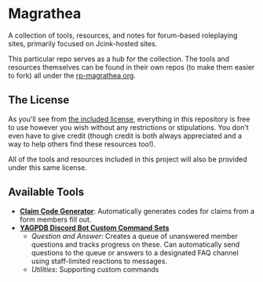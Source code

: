 # Magrathea
A collection of tools, resources, and notes for forum-based roleplaying sites, primarily focused on Jcink-hosted sites.

This particular repo serves as a hub for the collection. The tools and resources themselves can be found in their own repos (to make them easier to fork) all under the [rp-magrathea org](https://github.com/rp-magrathea).

## The License

As you'll see from [the included license](LICENSE), everything in this repository is free to use however you wish without any restrictions or stipulations. You don’t even have to give credit (though credit is both always appreciated and a way to help others find these resources too!).

All of the tools and resources included in this project will also be provided under this same license.

## Available Tools
 - [**Claim Code Generator**](https://github.com/rp-magrathea/claim-code-generator): Automatically generates codes for claims from a form members fill out.
 - [**YAGPDB Discord Bot Custom Command Sets**](https://github.com/rp-magrathea/yagpdb-cc)
   - *Question and Answer*: Creates a queue of unanswered member questions and tracks progress on these. Can automatically send questions to the queue or answers to a designated FAQ channel using staff-limited reactions to messages.
   - *Utilities*: Supporting custom commands
